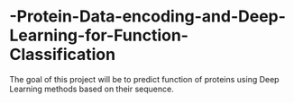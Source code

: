 # -Protein-Data-encoding-and-Deep-Learning-for-Function-Classification
The goal of this project will be to predict function of proteins using Deep Learning methods based on their sequence.
